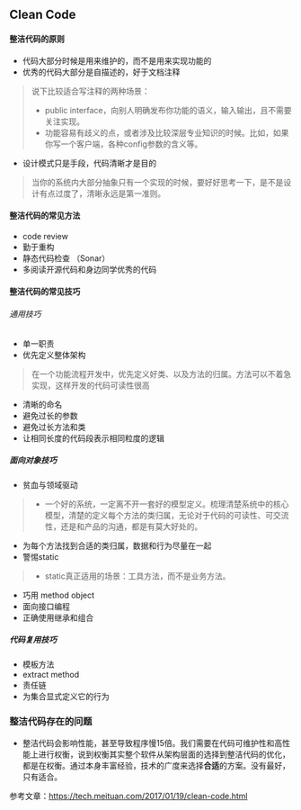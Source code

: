
## Clean Code

#### 整洁代码的原则

* 代码大部分时候是用来维护的，而不是用来实现功能的
* 优秀的代码大部分是自描述的，好于文档注释

> 说下比较适合写注释的两种场景：
>
> * public interface，向别人明确发布你功能的语义，输入输出，且不需要关注实现。
> * 功能容易有歧义的点，或者涉及比较深层专业知识的时候。比如，如果你写一个客户端，各种config参数的含义等。

* 设计模式只是手段，代码清晰才是目的

> 当你的系统内大部分抽象只有一个实现的时候，要好好思考一下，是不是设计有点过度了，清晰永远是第一准则。

#### 整洁代码的常见方法

* code review
* 勤于重构
* 静态代码检查 （Sonar）
* 多阅读开源代码和身边同学优秀的代码

#### 整洁代码的常见技巧

###### 通用技巧

* 单一职责
* 优先定义整体架构

> 在一个功能流程开发中，优先定义好类、以及方法的归属。方法可以不着急实现，这样开发的代码可读性很高

* 清晰的命名
* 避免过长的参数
* 避免过长方法和类
* 让相同长度的代码段表示相同粒度的逻辑

##### 面向对象技巧

* 贫血与领域驱动

> * 一个好的系统，一定离不开一套好的模型定义。梳理清楚系统中的核心模型，清楚的定义每个方法的类归属，无论对于代码的可读性、可交流性，还是和产品的沟通，都是有莫大好处的。

* 为每个方法找到合适的类归属，数据和行为尽量在一起
* 警惕static

> * static真正适用的场景：工具方法，而不是业务方法。

* 巧用 method object
* 面向接口编程
* 正确使用继承和组合

##### 代码复用技巧

* 模板方法
* extract method
* 责任链
* 为集合显式定义它的行为

### 整洁代码存在的问题

* 整洁代码会影响性能，甚至导致程序慢15倍。我们需要在代码可维护性和高性能上进行权衡，说到权衡其实整个软件从架构层面的选择到整洁代码的优化，都是在权衡。通过本身丰富经验，技术的广度来选择**合适**的方案。没有最好，只有适合。

参考文章：https://tech.meituan.com/2017/01/19/clean-code.html
